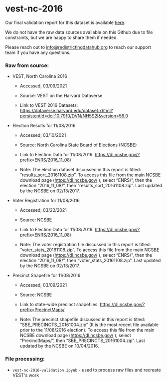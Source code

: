 # vest-nc-2016

Our final validation report for this dataset is available [here](https://redistrictingdatahub.org/dataset/vest-2016-north-carolina-precinct-and-election-results/). 

We do not have the raw data sources available on this Github due to file constraints, but we are happy to share them if needed. 

Please reach out to info@redistrictingdatahub.org to reach our support team if you have any questions.

### Raw from source: 

- VEST, North Carolina 2016
    - Accessed, 03/09/2021
    - Source: VEST on the Harvard Dataverse

    - Link to VEST 2016 Datasets: https://dataverse.harvard.edu/dataset.xhtml?persistentId=doi:10.7910/DVN/NH5S2I&version=56.0
- Election Results for 11/08/2016
    - Accessed, 03/10/2021
    - Source: North Carolina State Board of Elections (NCSBE)

    - Link to Election Data for 11/08/2016:
https://dl.ncsbe.gov/?prefix=ENRS/2016_11_08/
    - Note: The election dataset discussed in this report is titled:
“results_sort_20161108.zip”. To access this file from the main NCSBE download
page (https://dl.ncsbe.gov/ ), select “ENRS/”, then the election “2016_11_08/”,
then “results_sort_20161108.zip”. Last updated by the NCSBE on 02/13/2017.

- Voter Registration for 11/08/2016
    - Accessed, 03/22/2021
    - Source: NCSBE
 

    - Link to Election Data for 11/08/2016:
https://dl.ncsbe.gov/?prefix=ENRS/2016_11_08/
   - Note: The voter registration file discussed in this report is titled:
“voter_stats_20161108.zip”. To access this file from the main NCSBE download
page (https://dl.ncsbe.gov/ ), select “ENRS/”, then the election “2016_11_08/”,
then “voter_stats_20161108.zip”. Last updated by the NCSBE on 02/13/2017.


- Precinct Shapefile for 11/08/2016
    - Accessed, 03/09/2021
    - Source: NCSBE

    
    - Link to state-wide precinct shapefiles:
https://dl.ncsbe.gov/?prefix=PrecinctMaps/
    - Note: The precinct shapefile discussed in this report is titled: “SBE_PRECINCTS_20161004.zip” (It is the most recent file available prior to
the 11/08/2016 election). To access this file from the main NCSBE download
page (https://dl.ncsbe.gov/ ), select “PrecinctMaps/”, then
“SBE_PRECINCTS_20161004.zip”. Last updated by the NCSBE on 10/04/2016.

### File processing:

- `vest-nc-2016-validation.ipynb` - used to process raw files and recreate VEST's work

